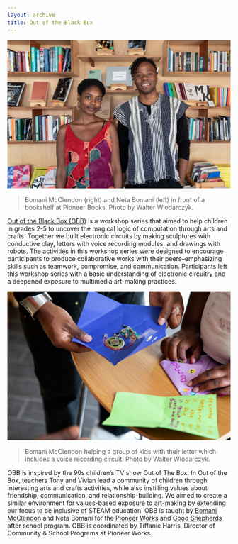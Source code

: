 ```yaml
---
layout: archive
title: Out of the Black Box
---
```


![Bomani McClendon (right) and Neta Bomani (left) in front of a bookshelf at Pioneer Books.](/assets/img/archive/obb/obb1.jpg)
> Bomani McClendon (right) and Neta Bomani (left) in front of a bookshelf at Pioneer Books. Photo by Walter Wlodarczyk.

[Out of the Black Box (OBB)](https://pioneerworks.org/programs/summer-steam-program-out-of-the-black-box/) is a workshop series that aimed to help children in grades 2-5 to uncover the magical logic of computation through arts and crafts. Together we built electronic circuits by making sculptures with conductive clay, letters with voice recording modules, and drawings with robots. The activities in this workshop series were designed to encourage participants to produce collaborative works with their peers–emphasizing skills such as teamwork, compromise, and communication. Participants left this workshop series with a basic understanding of electronic circuitry and a deepened exposure to multimedia art-making practices.

![Bomani McClendon helping a group of kids with their letter which includes voice recording circuit.](/assets/img/archive/obb/obb2.jpg)
> Bomani McClendon helping a group of kids with their letter which includes a voice recording circuit. Photo by Walter Wlodarczyk.

OBB is inspired by the 90s children’s TV show Out of The Box. In Out of the Box, teachers Tony and Vivian lead a community of children through interesting arts and crafts activities, while also instilling values about friendship, communication, and relationship-building. We aimed to create a similar environment for values-based exposure to art-making by extending our focus to be inclusive of STEAM education. OBB is taught by [Bomani McClendon](https://bomani.xyz) and Neta Bomani for the [Pioneer Works](https://pioneerworks.org/) and [Good Shepherds](https://goodshepherds.org/history-good-shepherd-red-hook/) after school program. OBB is coordinated by Tiffanie Harris, Director of Community & School Programs at Pioneer Works.